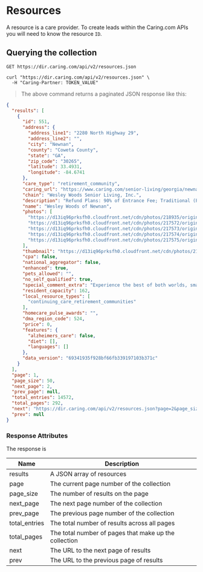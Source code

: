 # Resources

A resource is a care provider. To create leads within the Caring.com APIs you will need to know the resource `ID`.

## Querying the collection

`GET https://dir.caring.com/api/v2/resources.json`

```shell
curl "https://dir.caring.com/api/v2/resources.json" \
  -H "Caring-Partner: TOKEN_VALUE"
```

> The above command returns a paginated JSON response like this:

```json
{
  "results": [
    {
      "id": 551,
      "address": {
        "address_line1": "2280 North Highway 29",
        "address_line2": "",
        "city": "Newnan",
        "county": "Coweta County",
        "state": "GA",
        "zip_code": "30265",
        "latitude": 33.4931,
        "longitude": -84.6741
      },
      "care_type": "retirement_community",
      "caring_url": "https://www.caring.com/senior-living/georgia/newnan/wesley-woods-of-newnan",
      "chain": "Wesley Woods Senior Living, Inc.",
      "description": "Refund Plans: 90% of Entrance Fee; Traditional (Price: 66% (Avg.) of Entrance Fee). Assisted Living and Nursing Care on Fee-For-Service basis.",
      "name": "Wesley Woods of Newnan",
      "photos": [
        "https://d13iq96prksfh0.cloudfront.net/cdn/photos/218935/original.jpeg",
        "https://d13iq96prksfh0.cloudfront.net/cdn/photos/217572/original.png",
        "https://d13iq96prksfh0.cloudfront.net/cdn/photos/217573/original.png",
        "https://d13iq96prksfh0.cloudfront.net/cdn/photos/217574/original.png",
        "https://d13iq96prksfh0.cloudfront.net/cdn/photos/217575/original.png"
      ],
      "thumbnail": "https://d13iq96prksfh0.cloudfront.net/cdn/photos/218935/150x150%23.jpeg",
      "cpa": false,
      "national_aggregator": false,
      "enhanced": true,
      "pets_allowed": "",
      "no_self_qualified": true,
      "special_comment_extra": "Experience the best of both worlds, small and large. Wesley Woods is a warm and friendly community located in Newnan, a charming historic town that boasts all of the modern conveniences and is just a short drive from Atlanta with its metropolitan perks and world-class airport. Click here for directions to Wesley Woods of Newnan.",
      "resident_capacity": 162,
      "local_resource_types": [
        "continuing_care_retirement_communities"
      ],
      "homecare_pulse_awards": "",
      "dma_region_code": 524,
      "price": 0,
      "features": {
        "alzheimers_care": false,
        "diet": [],
        "languages": []
      },
      "data_version": "69341935f928bf66fb339197103b371c"
    }
  ],
  "page": 1,
  "page_size": 50,
  "next_page": 2,
  "prev_page": null,
  "total_entries": 14572,
  "total_pages": 292,
  "next": "https://dir.caring.com/api/v2/resources.json?page=2&page_size=50",
  "prev": null
}
```

### Response Attributes

The response is 

|Name|Description|
|--- |--- |
| results | A JSON array of resources |
| page | The current page number of the collection |
| page_size | The number of results on the page |
| next_page | The next page number of the collection |
| prev_page | The previous page number of the collection |
| total_entries | The total number of results across all pages |
| total_pages | The total number of pages that make up the collection |
| next | The URL to the next page of results |
| prev | The URL to the previous page of results |

